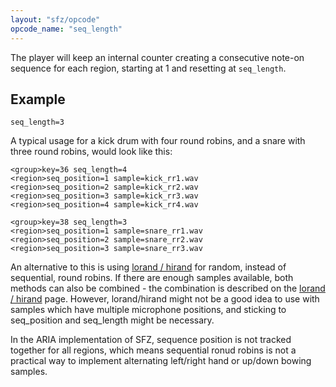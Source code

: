 ```yaml
---
layout: "sfz/opcode"
opcode_name: "seq_length"
---
```

The player will keep an internal counter creating a consecutive note-on sequence
for each region, starting at 1 and resetting at `seq_length`.

## Example

```
seq_length=3
```

A typical usage for a kick drum with four round robins, and a snare with three
round robins, would look like this:

```
<group>key=36 seq_length=4
<region>seq_position=1 sample=kick_rr1.wav
<region>seq_position=2 sample=kick_rr2.wav
<region>seq_position=3 sample=kick_rr3.wav
<region>seq_position=4 sample=kick_rr4.wav

<group>key=38 seq_length=3
<region>seq_position=1 sample=snare_rr1.wav
<region>seq_position=2 sample=snare_rr2.wav
<region>seq_position=3 sample=snare_rr3.wav
```

An alternative to this is using [lorand / hirand](/opcodes/lorand) for
random, instead of sequential, round robins. If there are enough samples
available, both methods can also be combined - the combination is described
on the [lorand / hirand](/opcodes/lorand) page. However, lorand/hirand might
not be a good idea to use with samples which have multiple microphone
positions, and sticking to seq_position and seq_length might be necessary.

In the ARIA implementation of SFZ, sequence position is not tracked together
for all regions, which means sequential ronud robins is not a practical way
to implement alternating left/right hand or up/down bowing samples.
